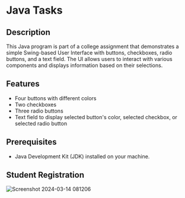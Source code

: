 # Java Tasks

## Description

This Java program is part of a college assignment that demonstrates a simple Swing-based User Interface with buttons, checkboxes, radio buttons, and a text field. The UI allows users to interact with various components and displays information based on their selections.

## Features

- Four buttons with different colors
- Two checkboxes
- Three radio buttons
- Text field to display selected button's color, selected checkbox, or selected radio button

## Prerequisites

- Java Development Kit (JDK) installed on your machine.

## Student Registration 

![Screenshot 2024-03-14 081206](https://github.com/ManInTheHam/Java_Tasks/assets/91250124/e4efd9c7-d35f-4602-b1e7-b8a88c7ab9f1)
